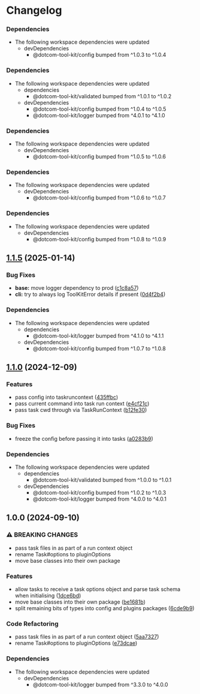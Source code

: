 # Changelog

### Dependencies

* The following workspace dependencies were updated
  * devDependencies
    * @dotcom-tool-kit/config bumped from ^1.0.3 to ^1.0.4

### Dependencies

* The following workspace dependencies were updated
  * dependencies
    * @dotcom-tool-kit/validated bumped from ^1.0.1 to ^1.0.2
  * devDependencies
    * @dotcom-tool-kit/config bumped from ^1.0.4 to ^1.0.5
    * @dotcom-tool-kit/logger bumped from ^4.0.1 to ^4.1.0

### Dependencies

* The following workspace dependencies were updated
  * devDependencies
    * @dotcom-tool-kit/config bumped from ^1.0.5 to ^1.0.6

### Dependencies

* The following workspace dependencies were updated
  * devDependencies
    * @dotcom-tool-kit/config bumped from ^1.0.6 to ^1.0.7

### Dependencies

* The following workspace dependencies were updated
  * devDependencies
    * @dotcom-tool-kit/config bumped from ^1.0.8 to ^1.0.9

## [1.1.5](https://github.com/Financial-Times/dotcom-tool-kit/compare/base-v1.1.4...base-v1.1.5) (2025-01-14)


### Bug Fixes

* **base:** move logger dependency to prod ([c1c8a57](https://github.com/Financial-Times/dotcom-tool-kit/commit/c1c8a57e2e459e13b37efd519a80ff60835bde72))
* **cli:** try to always log ToolKitError details if present ([0d4f2b4](https://github.com/Financial-Times/dotcom-tool-kit/commit/0d4f2b4cf7de12a290b19c13ad7be27b41197896))


### Dependencies

* The following workspace dependencies were updated
  * dependencies
    * @dotcom-tool-kit/logger bumped from ^4.1.0 to ^4.1.1
  * devDependencies
    * @dotcom-tool-kit/config bumped from ^1.0.7 to ^1.0.8

## [1.1.0](https://github.com/Financial-Times/dotcom-tool-kit/compare/base-v1.0.0...base-v1.1.0) (2024-12-09)


### Features

* pass config into taskruncontext ([435ffbc](https://github.com/Financial-Times/dotcom-tool-kit/commit/435ffbc74a81bdd159d4ea01943c6614ed1d3471))
* pass current command into task run context ([e4cf21c](https://github.com/Financial-Times/dotcom-tool-kit/commit/e4cf21c8c4e502b02918736b8b127097dba27572))
* pass task cwd through via TaskRunContext ([b12fe30](https://github.com/Financial-Times/dotcom-tool-kit/commit/b12fe30916e99e157e131a99fca6c59960b89f3a))


### Bug Fixes

* freeze the config before passing it into tasks ([a0283b9](https://github.com/Financial-Times/dotcom-tool-kit/commit/a0283b9b5a48314a26ce04ce4c176ab5f4aacc07))


### Dependencies

* The following workspace dependencies were updated
  * dependencies
    * @dotcom-tool-kit/validated bumped from ^1.0.0 to ^1.0.1
  * devDependencies
    * @dotcom-tool-kit/config bumped from ^1.0.2 to ^1.0.3
    * @dotcom-tool-kit/logger bumped from ^4.0.0 to ^4.0.1

## 1.0.0 (2024-09-10)


### ⚠ BREAKING CHANGES

* pass task files in as part of a run context object
* rename Task#options to pluginOptions
* move base classes into their own package

### Features

* allow tasks to receive a task options object and parse task schema when initialising ([1dce6bd](https://github.com/Financial-Times/dotcom-tool-kit/commit/1dce6bd5e8436bf521e94eb812aa847ca7dd1e4d))
* move base classes into their own package ([be1681b](https://github.com/Financial-Times/dotcom-tool-kit/commit/be1681b033609a9e332ab072681b6de8d05befb2))
* split remaining bits of types into config and plugins packages ([6cde9b9](https://github.com/Financial-Times/dotcom-tool-kit/commit/6cde9b90d4cd02383ae1b18ca38e0843e6c3d3ab))


### Code Refactoring

* pass task files in as part of a run context object ([5aa7327](https://github.com/Financial-Times/dotcom-tool-kit/commit/5aa7327018c0a87c8c9feef36ef9e3735a4f5e6d))
* rename Task#options to pluginOptions ([e73dcae](https://github.com/Financial-Times/dotcom-tool-kit/commit/e73dcae5ff48693545aa20e5c572269c3adf486b))


### Dependencies

* The following workspace dependencies were updated
  * devDependencies
    * @dotcom-tool-kit/logger bumped from ^3.3.0 to ^4.0.0
